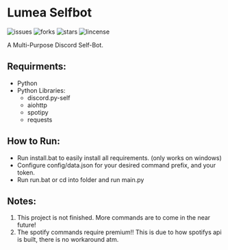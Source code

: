 # Lumea Selfbot

![issues](https://img.shields.io/github/issues/eysxia/Lumea-Selfbot)
![forks](https://img.shields.io/github/forks/eysxia/Lumea-Selfbot)
![stars](https://img.shields.io/github/stars/eysxia/Lumea-Selfbot)
![lincense](https://img.shields.io/github/license/eysxia/Lumea-Selfbot)

A Multi-Purpose Discord Self-Bot.

## Requirments:
- Python
- Python Libraries:
  - discord.py-self
  - aiohttp
  - spotipy
  - requests

## How to Run:
- Run install.bat to easily install all requirements. (only works on windows)
- Configure config/data.json for your desired command prefix, and your token.
- Run run.bat or cd into folder and run main.py

## Notes:
1. This project is not finished. More commands are to come in the near future!
2. The spotify commands require premium!! This is due to how spotifys api is built, there is no workaround atm.